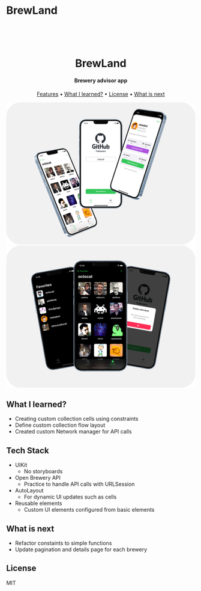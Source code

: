 # BrewLand


<h1 align="center">
  <br>
  <br>
  BrewLand
  <br>
</h1>

<h4 align="center">Brewery advisor app</h4>

<p align="center">
  <a href="features">Features</a> •
  <a href="#what-i-learned">What I learned?</a> •
  <a href="#license">License</a> •
  <a href="#what-is-next">What is next</a>
</p>

![screenshot](https://github.com/mireabot/GitHub-Followers/blob/main/GitHubMain.png)
![screenshot](https://github.com/mireabot/GitHub-Followers/blob/main/GitHubFeatures.png)

## What I learned?

* Creating custom collection cells using constraints
* Define custom collection flow layout
* Created custom Network manager for API calls

## Tech Stack

* UIKit
  - No storyboards
* Open Brewery API
  - Practice to handle API calls with URLSession
* AutoLayout
  - For dynamic UI updates such as cells
* Reusable elements
  - Custom UI elements configured from basic elements
  
## What is next

* Refactor constaints to simple functions
* Update pagination and details page for each brewery

## License

MIT




